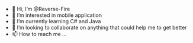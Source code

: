 - 👋 Hi, I’m @Reverse-Fire
- 👀 I’m interested in mobile application
- 🌱 I’m currently learning C# and Java
- 💞️ I’m looking to collaborate on anything that could help me to get better
- 📫 How to reach me ...

<!---
Reverse-Fire/Reverse-Fire is a ✨ special ✨ repository because its `README.md` (this file) appears on your GitHub profile.
You can click the Preview link to take a look at your changes.
--->
